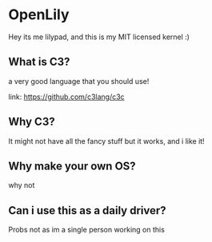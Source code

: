 # OpenLily
Hey its me lilypad, and this is my MIT licensed kernel :)

## What is C3?
a very good language that you should use!

link: https://github.com/c3lang/c3c

## Why C3?
It might not have all the fancy stuff but it works, and i like it!

## Why make your own OS?

why not

## Can i use this as a daily driver?

Probs not as im a single person working on this